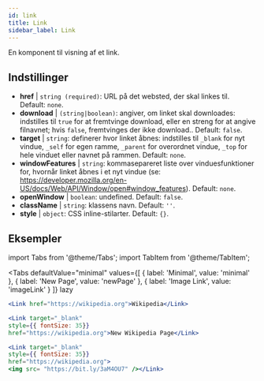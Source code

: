 ```yaml
---
id: link
title: Link
sidebar_label: Link
---
```


En komponent til visning af et link.

## Indstillinger

* __href__ | `string (required)`: URL på det websted, der skal linkes til. Default: `none`.
* __download__ | `(string|boolean)`: angiver, om linket skal downloades: indstilles til `true` for at fremtvinge download, eller en streng for at angive filnavnet; hvis `false`, fremtvinges der ikke download.. Default: `false`.
* __target__ | `string`: definerer hvor linket åbnes: indstilles til `_blank` for nyt vindue, `_self` for egen ramme, `_parent` for overordnet vindue, `_top` for hele vinduet eller navnet på rammen. Default: `none`.
* __windowFeatures__ | `string`: kommasepareret liste over vinduesfunktioner for, hvornår linket åbnes i et nyt vindue (se: https://developer.mozilla.org/en-US/docs/Web/API/Window/open#window_features). Default: `none`.
* __openWindow__ | `boolean`: undefined. Default: `false`.
* __className__ | `string`: klassens navn. Default: `''`.
* __style__ | `object`: CSS inline-stilarter. Default: `{}`.


## Eksempler

import Tabs from '@theme/Tabs';
import TabItem from '@theme/TabItem';

<Tabs
    defaultValue="minimal"
    values={[
        { label: 'Minimal', value: 'minimal' },
        { label: 'New Page', value: 'newPage' },
        { label: 'Image Link', value: 'imageLink' }
    ]}
    lazy
>
<TabItem value="minimal">

```jsx live
<Link href="https://wikipedia.org">Wikipedia</Link>
```

</TabItem>

<TabItem value="newPage">

```jsx live
<Link target="_blank" 
style={{ fontSize: 35}}
href="https://wikipedia.org">New Wikipedia Page</Link>
```
</TabItem>

<TabItem value="imageLink">

```jsx live
<Link target="_blank" 
style={{ fontSize: 35}}
href="https://wikipedia.org">
<img src= "https://bit.ly/3aM4OU7" /></Link>
```

</TabItem>

</Tabs>

